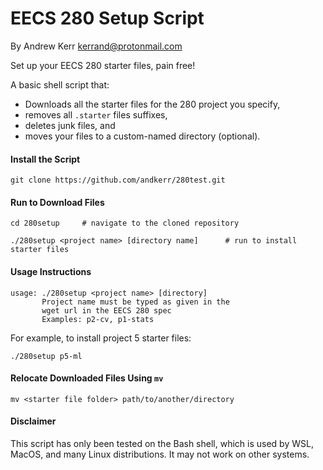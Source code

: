 EECS 280 Setup Script
======================
By Andrew Kerr <kerrand@protonmail.com>

Set up your EECS 280 starter files, pain free!

A basic shell script that:
- Downloads all the starter files for the 280 project you specify,
- removes all `.starter` files suffixes,
- deletes junk files, and
- moves your files to a custom-named directory (optional).


#### Install the Script
```
git clone https://github.com/andkerr/280test.git
```

#### Run to Download Files
```
cd 280setup     # navigate to the cloned repository

./280setup <project name> [directory name]      # run to install starter files
```

#### Usage Instructions
```
usage: ./280setup <project name> [directory]
       Project name must be typed as given in the
       wget url in the EECS 280 spec
       Examples: p2-cv, p1-stats
```

For example, to install project 5 starter files:
```
./280setup p5-ml
```

#### Relocate Downloaded Files Using `mv`
```
mv <starter file folder> path/to/another/directory
```

#### Disclaimer
This script has only been tested on the Bash shell, which is used by WSL, MacOS,
and many Linux distributions. It may not work on other systems.
